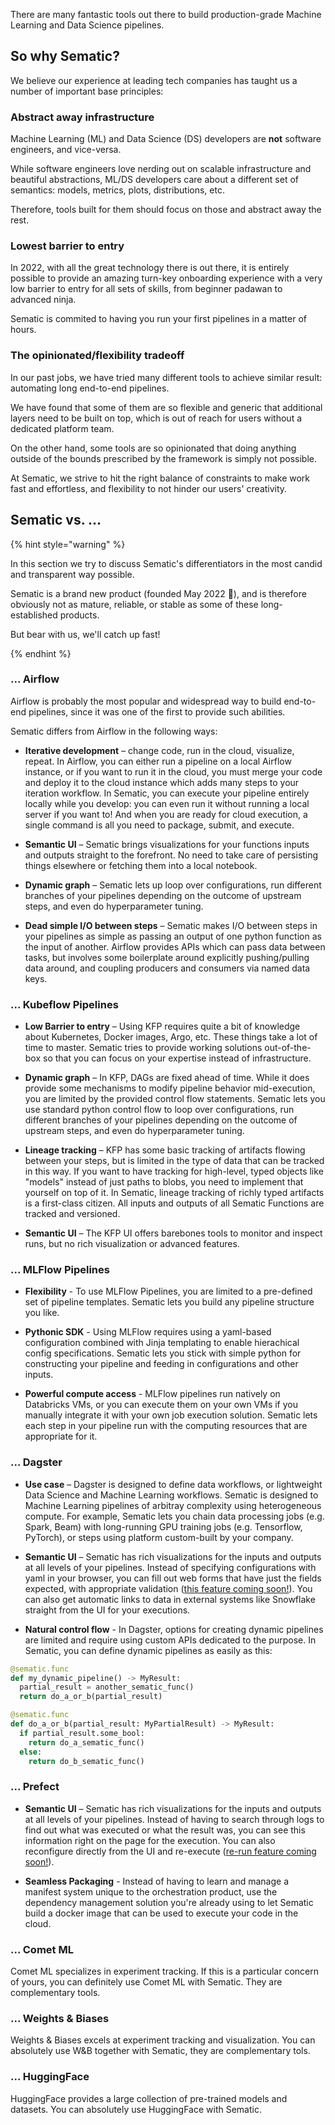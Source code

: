 There are many fantastic tools out there to build production-grade Machine
Learning and Data Science pipelines.

## So why Sematic?

We believe our experience at leading tech companies has taught us
a number of important base principles:

### Abstract away infrastructure

Machine Learning (ML) and Data Science (DS) developers are **not** software
engineers, and vice-versa.

While software engineers love nerding out on scalable infrastructure and
beautiful abstractions, ML/DS developers care about a different set of semantics:
models, metrics, plots, distributions, etc.

Therefore, tools built for them should focus on those and abstract away the
rest.

### Lowest barrier to entry

In 2022, with all the great technology there is out there, it is entirely
possible to provide an amazing turn-key onboarding experience with a very low
barrier to entry for all sets of skills, from beginner padawan to advanced
ninja.

Sematic is commited to having you run your first pipelines in a matter of
hours.

### The opinionated/flexibility tradeoff

In our past jobs, we have tried many different tools to achieve similar result:
automating long end-to-end pipelines.

We have found that some of them are so flexible and generic that additional
layers need to be built on top, which is out of reach for users without a
dedicated platform team.

On the other hand, some tools are so opinionated that doing anything outside of
the bounds prescribed by the framework is simply not possible.

At Sematic, we strive to hit the right balance of constraints to make work fast
and effortless, and flexibility to not hinder our users' creativity.

## Sematic vs. ...

{% hint style="warning" %}

In this section we try to discuss Sematic's differentiators in the most candid
and transparent way possible.

Sematic is a brand new product (founded May 2022 👶), and is therefore obviously
not as mature, reliable, or stable as some of these long-established products.

But bear with us, we'll catch up fast!

{% endhint %}

### ... Airflow

Airflow is probably the most popular and widespread way to build end-to-end
pipelines, since it was one of the first to provide such abilities.

Sematic differs from Airflow in the following ways:

* **Iterative development** – change code, run in the cloud, visualize, repeat. In Airflow, you can either run a pipeline on a local Airflow instance, or if you want to run it in the cloud, you must merge your code and deploy it to the cloud instance which adds many steps to your iteration workflow. In Sematic, you can execute your pipeline entirely locally while you develop: you can even run it without running a local server if you want to! And when you are ready for cloud execution, a single command is all you need to package, submit, and execute.

* **Semantic UI** – Sematic brings visualizations for your functions inputs and outputs straight to the forefront. No need to take care of persisting things elsewhere or fetching them into a local notebook.

* **Dynamic graph** – Sematic lets up loop over configurations, run different branches of your pipelines depending on the outcome of upstream steps, and even do hyperparameter tuning.

* **Dead simple I/O between steps** – Sematic makes I/O between steps in your pipelines as simple as passing an output of one
python function as the input of another. Airflow provides APIs which can pass data between tasks, but involves
some boilerplate around explicitly pushing/pulling data around, and coupling producers and consumers via named data keys.

### ... Kubeflow Pipelines

* **Low Barrier to entry** – Using KFP requires quite a bit of knowledge about
  Kubernetes, Docker images, Argo, etc. These things take a lot of time to
  master. Sematic tries to provide working solutions out-of-the-box so that you
  can focus on your expertise instead of infrastructure.

* **Dynamic graph** – In KFP, DAGs are fixed ahead of time. While it does provide
some mechanisms to modify pipeline behavior mid-execution, you are limited by the provided
control flow statements. Sematic lets you use standard python control flow to loop over
configurations, run different branches of your pipelines depending on the outcome of upstream
steps, and even do hyperparameter tuning.

* **Lineage tracking** – KFP has some basic tracking of artifacts flowing between your steps, but is limited in the
type of data that can be tracked in this way. If you want to have tracking for high-level, typed objects like "models"
instead of just paths to blobs, you need to implement that yourself on top of it. In Sematic, lineage tracking of richly
typed artifacts is a first-class citizen. All inputs and outputs of all Sematic Functions are tracked and versioned.

* **Semantic UI** – The KFP UI offers barebones tools to monitor and inspect runs, but no rich visualization or advanced features.

### ... MLFlow Pipelines

* **Flexibility** - To use MLFlow Pipelines, you are limited to a pre-defined set of pipeline
templates. Sematic lets you build any pipeline structure you like.

* **Pythonic SDK** - Using MLFlow requires using a yaml-based configuration combined with
Jinja templating to enable hierachical config specifications. Sematic lets you stick with
simple python for constructing your pipeline and feeding in configurations and other inputs.

* **Powerful compute access** - MLFlow pipelines run natively on Databricks VMs, or
you can execute them on your own VMs if you manually integrate it with your own job
execution solution. Sematic lets each step in your pipeline run with the computing
resources that are appropriate for it.

### ... Dagster
* **Use case** – Dagster is designed to define data workflows, or lightweight
  Data Science and Machine Learning workflows. Sematic is designed to Machine
  Learning pipelines of arbitray complexity using heterogeneous compute. For
  example, Sematic lets you chain data processing jobs (e.g. Spark, Beam) with
  long-running GPU training jobs (e.g. Tensorflow, PyTorch), or steps using
  platform custom-built by your company.

* **Semantic UI** – Sematic has rich visualizations for the inputs and outputs at all levels
of your pipelines. Instead of specifying configurations with yaml in your browser, you can
fill out web forms that have just the fields expected, with appropriate validation
([this feature coming soon!](https://trello.com/c/rjLo3cuP/21-ui-reruns)). You can also get
automatic links to data in external systems like Snowflake straight from the UI for your executions.

* **Natural control flow** - In Dagster, options for creating dynamic pipelines are
limited and require using custom APIs
dedicated to the purpose. In Sematic, you can define dynamic pipelines as easily as this:

```python
@sematic.func
def my_dynamic_pipeline() -> MyResult:
  partial_result = another_sematic_func()
  return do_a_or_b(partial_result)

@sematic.func
def do_a_or_b(partial_result: MyPartialResult) -> MyResult:
  if partial_result.some_bool:
    return do_a_sematic_func()
  else:
    return do_b_sematic_func()
```

### ... Prefect
* **Semantic UI** – Sematic has rich visualizations for the inputs and outputs at all levels
of your pipelines. Instead of having to search through logs to find out what was executed or
what the result was, you can see this information right on the page for the execution. You
can also reconfigure directly from the UI and re-execute
([re-run feature coming soon!](https://trello.com/c/rjLo3cuP/21-ui-reruns)).

* **Seamless Packaging** - Instead of having to learn and manage a manifest system unique to
the orchestration product, use the dependency management solution you're already using to let
Sematic build a docker image that can be used to execute your code in the cloud.

### ... Comet ML

Comet ML specializes in experiment tracking. If this is a particular concern of
yours, you can definitely use Comet ML with Sematic. They are complementary
tools.

### ... Weights & Biases

Weights & Biases excels at experiment tracking and visualization. You can
absolutely use W&B together with Sematic, they are complementary tols.

### ... HuggingFace

HuggingFace provides a large collection of pre-trained models and datasets. You
can absolutely use HuggingFace with Sematic.

